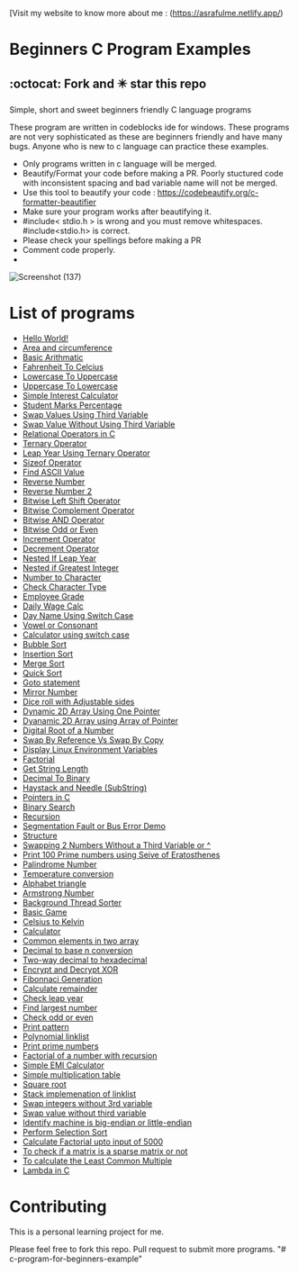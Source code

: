 
[Visit my website to know more about me : (https://asrafulme.netlify.app/)
# Beginners C Program Examples
## :octocat: Fork and :eight_pointed_black_star: star this repo
Simple, short and sweet  beginners friendly C language programs 

These program are written in codeblocks ide for windows. These programs are not very sophisticated as these are beginners friendly and have many bugs. Anyone who is new to c language can practice these examples. 

- Only programs written in c language will be merged.
- Beautify/Format your code before making a PR. Poorly stuctured code with inconsistent spacing and bad variable name will not be merged. 
- Use this tool to beautify your code : https://codebeautify.org/c-formatter-beautifier
- Make sure your program works after beautifying it.
- #include< stdio.h > is wrong and you must remove whitespaces. #include<stdio.h> is correct.
- Please check your spellings before making a PR
- Comment code properly.
- 
![Screenshot (137)](https://user-images.githubusercontent.com/64266026/221255834-b48a3f07-1a84-4538-8d7d-d1fc46443d94.png)


# List of programs
- [Hello World!](https://github.com/asrafulsharker/c-program-for-beginners-example/blob/main/HelloWorld.c)
- [Area and circumference](https://github.com/asrafulsharker/c-program-for-beginners-example/blob/main/AreaAndCircumference.c)
- [Basic Arithmatic](https://github.com/asrafulsharker/c-program-for-beginners-example/blob/main/BasicArithmatic.c)
- [Fahrenheit To Celcius](https://github.com/asrafulsharker/c-program-for-beginners-example/blob/main/FahrenheitToCelciusConv.c)
- [Lowercase To Uppercase](https://github.com/asrafulsharker/c-program-for-beginners-example/blob/main/LowercaseToUppercase.c)
- [Uppercase To Lowercase](https://github.com/asrafulsharker/c-program-for-beginners-example/blob/main/UppercaseToLowercase.c)
- [Simple Interest Calculator](https://github.com/asrafulsharker/c-program-for-beginners-example/blob/main/SimpleInterestCalculator.c)
- [Student Marks Percentage](https://github.com/asrafulsharker/c-program-for-beginners-example/blob/main/StudentMarksPercentage.c)
- [Swap Values Using Third Variable](https://github.com/asrafulsharker/c-program-for-beginners-example/blob/main/SwapValueUsingThirdVariable.c)
- [Swap Value Without Using Third Variable](https://github.com/asrafulsharker/c-program-for-beginners-example/blob/main/SwapValueWithoutUsingThirdVariable.c)
- [Relational Operators in C](https://github.com/asrafulsharker/c-program-for-beginners-example/blob/main/RelationalOperators.c)
- [Ternary Operator](https://github.com/asrafulsharker/c-program-for-beginners-example/blob/main/TernaryOperator.c)
- [Leap Year Using Ternary Operator](https://github.com/asrafulsharker/c-program-for-beginners-example/blob/main/LeapYearTernaryOperator.c)
- [Sizeof Operator](https://github.com/asrafulsharker/c-program-for-beginners-example/blob/main/SizeofOperator.c)
- [Find ASCII Value](https://github.com/asrafulsharker/c-program-for-beginners-example/blob/main/FindAsciiValue.c)
- [Reverse Number](https://github.com/asrafulsharker/c-program-for-beginners-example/blob/main/ReverseNumber.c)
- [Reverse Number 2](https://github.com/asrafulsharker/c-program-for-beginners-example/blob/main/ReverseNumber2.c)
- [Bitwise Left Shift Operator](https://github.com/asrafulsharker/c-program-for-beginners-example/blob/main/BitwiseLeftshiftOperator.c)
- [Bitwise Complement Operator](https://github.com/asrafulsharker/c-program-for-beginners-example/blob/main/BitwiseComplementOperator.c)
- [Bitwise AND Operator](https://github.com/asrafulsharker/c-program-for-beginners-example/blob/main/BitwiseAndOperator.c)
- [Bitwise Odd or Even](https://github.com/asrafulsharker/c-program-for-beginners-example/blob/main/BitwiseOddOrEven.c)
- [Increment Operator](https://github.com/asrafulsharker/c-program-for-beginners-example/blob/main/IncrementOperator.c)
- [Decrement Operator](https://github.com/asrafulsharker/c-program-for-beginners-example/blob/main/DecrementOperator.c)
- [Nested If Leap Year](https://github.com/asrafulsharker/c-program-for-beginners-example/blob/main/NestedIfLeapYear.c)
- [Nested if Greatest Integer](https://github.com/gouravthakur39/beginners-C-program-examples/blob/master/NestedifGreatestInteger.c)
- [Number to Character](https://github.com/gouravthakur39/beginners-C-program-examples/blob/master/Number-to-Character.c)
- [Check Character Type](https://github.com/gouravthakur39/beginners-C-program-examples/blob/master/CheckCharacterType.c)
- [Employee Grade](https://github.com/gouravthakur39/beginners-C-program-examples/blob/master/EmployeeGrade.c)
- [Daily Wage Calc](https://github.com/gouravthakur39/beginners-C-program-examples/blob/master/DailyWageCalc.c)
- [Day Name Using Switch Case](https://github.com/gouravthakur39/beginners-C-program-examples/blob/master/DayNameUsingSwitchCase.c)
- [Vowel or Consonant](https://github.com/gouravthakur39/beginners-C-program-examples/blob/master/VowelorConsonant.c)
- [Calculator using switch case](https://github.com/gouravthakur39/beginners-C-program-examples/blob/master/CalcUsingSwitchCase.c)
- [Bubble Sort](https://github.com/gouravthakur39/beginners-C-program-examples/blob/master/BubbleSort.c)
- [Insertion Sort](https://github.com/gouravthakur39/beginners-C-program-examples/blob/master/Insertionsort.c)
- [Merge Sort](https://github.com/gouravthakur39/beginners-C-program-examples/blob/master/Mergesort.c)
- [Quick Sort](https://github.com/gouravthakur39/beginners-C-program-examples/blob/master/Quicksort.c)
- [Goto statement](https://github.com/gouravthakur39/beginners-C-program-examples/blob/master/GotoStatementEvenOrOdd.c)
- [Mirror Number](https://github.com/gouravthakur39/beginners-C-program-examples/blob/master/MirrorNumber.c)
- [Dice roll with Adjustable sides](https://github.com/gouravthakur39/beginners-C-program-examples/blob/master/DiceRoll.c)
- [Dynamic 2D Array Using One Pointer](https://github.com/gouravthakur39/beginners-C-program-examples/blob/master/DynamicTwoDArrayUsingOnePointer.c)
- [Dyanamic 2D Array using Array of Pointer](https://github.com/gouravthakur39/beginners-C-program-examples/blob/master/DynamicTwoDArrayUsingArrayOfPointer.c)
- [Digital Root of a Number](https://github.com/gouravthakur39/beginners-C-program-examples/blob/master/DigitalRoot.c)
- [Swap By Reference Vs Swap By Copy](https://github.com/gouravthakur39/beginners-C-program-examples/blob/master/SwapByRefandCopy.c)
- [Display Linux Environment Variables](https://github.com/gouravthakur39/beginners-C-program-examples/blob/master/DisplayLinuxEnvirmentVariables.c)
- [Factorial](https://github.com/gouravthakur39/beginners-C-program-examples/blob/master/Factorial.c)
- [Get String Length](https://github.com/gouravthakur39/beginners-C-program-examples/blob/master/StringLength.c)
- [Decimal To Binary](https://github.com/gouravthakur39/beginners-C-program-examples/blob/master/DecimalToBinary.c)
- [Haystack and Needle (SubString)](https://github.com/gouravthakur39/beginners-C-program-examples/blob/master/HaystackAndNeedle_SubString.c)
- [Pointers in C](https://github.com/gouravthakur39/beginners-C-program-examples/blob/master/Pointers.c)
- [Binary Search](https://github.com/gouravthakur39/beginners-C-program-examples/blob/master/BinarySearch.c)
- [Recursion](https://github.com/gouravthakur39/beginners-C-program-examples/blob/master/Recursion.c)
- [Segmentation Fault or Bus Error Demo](https://github.com/gouravthakur39/beginners-C-program-examples/blob/master/SegmentationFaultorBusErrorDemo.c)
- [Structure](https://github.com/gouravthakur39/beginners-C-program-examples/blob/master/Structure.c)
- [Swapping 2 Numbers Without a Third Variable or ^](https://github.com/geetanjaliaich/beginners-C-program-examples/blob/FactorialEratosthenes/SwapIntegersWithout3rdVariable(Arithmatic).c)
- [Print 100 Prime numbers using Seive of Eratosthenes](https://github.com/geetanjaliaich/beginners-C-program-examples/blob/FactorialEratosthenes/PrimeByEratosthenes.c)
- [Palindrome Number](https://github.com/geetanjaliaich/beginners-C-program-examples/blob/FactorialEratosthenes/PalindromeNumber.c)
- [Temperature conversion](https://github.com/gouravthakur39/beginners-C-program-examples/blob/master/AllTempScalesConv.c)
- [Alphabet triangle](https://github.com/gouravthakur39/beginners-C-program-examples/blob/master/alphabetTriangle.cpp)
- [Armstrong Number](https://github.com/gouravthakur39/beginners-C-program-examples/blob/master/ArmstrongNumber.c)
- [Background Thread Sorter](https://github.com/gouravthakur39/beginners-C-program-examples/blob/master/BackgroundThreadSorter.c)
- [Basic Game](https://github.com/gouravthakur39/beginners-C-program-examples/blob/master/BasicGame.c)
- [Celsius to Kelvin](https://github.com/asrafulsharker/c-program-for-beginners-example/blob/main/CelciusToKelvinConv.c)
- [Calculator](https://github.com/asrafulsharker/c-program-for-beginners-example/blob/main/combine_calculator.c)
- [Common elements in two array](https://github.com/asrafulsharker/c-program-for-beginners-example/blob/main/CommonElementsInTwoArrays.c)
- [Decimal to base n conversion](https://github.com/asrafulsharker/c-program-for-beginners-example/blob/main/DecimalToBaseN.c)
- [Two-way decimal to hexadecimal](https://github.com/asrafulsharker/c-program-for-beginners-example/blob/main/DecimalToHexadecimalViceVersa.c)
- [Encrypt and Decrypt XOR](https://github.com/asrafulsharker/c-program-for-beginners-example/blob/main/EncryptDecryptXOR.c)
- [Fibonnaci Generation](https://github.com/asrafulsharker/c-program-for-beginners-example/blob/main/FibonacciGeneration.c)
- [Calculate remainder](https://github.com/asrafulsharker/c-program-for-beginners-example/blob/main/FindRemainder.c)
- [Check leap year](https://github.com/asrafulsharker/c-program-for-beginners-example/blob/main/isInputLeapYear.c)
- [Find largest number](https://github.com/gasrafulsharker/c-program-for-beginners-example/blob/main/Largest.c)
- [Check odd or even](https://github.com/asrafulsharker/c-program-for-beginners-example/blob/main/oddandeven.c)
- [Print pattern](https://github.com/asrafulsharker/c-program-for-beginners-example/blob/main/Pattern1.c)
- [Polynomial linklist](https://github.com/asrafulsharker/c-program-for-beginners-example/blob/main/Polynomial_linklist.c)
- [Print prime numbers](https://github.com/asrafulsharker/c-program-for-beginners-example/blob/main/Prime.c)
- [Factorial of a number with recursion](https://github.com/asrafulsharker/c-program-for-beginners-example/blob/main/RecursiveFactorial.c)
- [Simple EMI Calculator](https://github.com/asrafulsharker/c-program-for-beginners-example/blob/main/SimpleEMICalculator.c)
- [Simple multiplication table](https://github.com/asrafulsharker/c-program-for-beginners-example/blob/main/SimpleMultiplicationTable.c)
- [Square root](https://github.com/asrafulsharker/c-program-for-beginners-example/blob/main/SquareRoot.c)
- [Stack implemenation of linklist](https://github.com/asrafulsharker/c-program-for-beginners-example/blob/main//Stack%20-%20Linked%20List.c)
- [Swap integers without 3rd variable](https://github.com/asrafulsharker/c-program-for-beginners-example/blob/main//SwapIntegers.c)
- [Swap value without third variable](https://github.com/asrafulsharker/c-program-for-beginners-example/blob/main/SwapValueWithoutUsingThirdVariable.c)
- [Identify machine is big-endian or little-endian](https://github.com/asrafulsharker/c-program-for-beginners-example/blob/main/endian.c)
- [Perform Selection Sort](https://github.com/asrafulsharker/c-program-for-beginners-example/blob/main/SelectionSort.c)
- [Calculate Factorial upto input of 5000](https://github.com/asrafulsharker/c-program-for-beginners-example/blob/main/large_factorial.c)
- [To check if a matrix is a sparse matrix or not](https://github.com/asrafulsharker/c-program-for-beginners-example/blob/main/SparseMatrix_017.c)
- [To calculate the Least Common Multiple](https://github.com/asrafulsharker/c-program-for-beginners-example/blob/main/lcm.c)
- [Lambda in C](https://github.com/asrafulsharker/c-program-for-beginners-example/blob/main/lambda_in_c.c)
# Contributing
This is a personal learning project for me.

Please feel free to fork this repo. Pull request to submit more programs.
"# c-program-for-beginners-example" 
